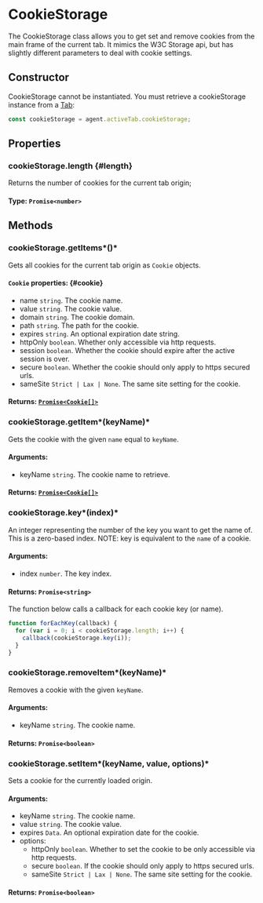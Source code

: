 # CookieStorage

The CookieStorage class allows you to get set and remove cookies from the main frame of the current tab. It mimics the W3C Storage api, but has slightly different parameters to deal with cookie settings.

## Constructor

CookieStorage cannot be instantiated. You must retrieve a cookieStorage instance from a [Tab](../basic-interfaces/tab):

```js
const cookieStorage = agent.activeTab.cookieStorage;
```

## Properties

### cookieStorage.length {#length}

Returns the number of cookies for the current tab origin;

#### **Type**: `Promise<number>`

## Methods

### cookieStorage.getItems*()*

Gets all cookies for the current tab origin as `Cookie` objects.

#### `Cookie` properties: {#cookie}
- name `string`. The cookie name.
- value `string`. The cookie value.
- domain `string`. The cookie domain.
- path `string`. The path for the cookie.
- expires `string`. An optional expiration date string.
- httpOnly `boolean`. Whether only accessible via http requests.
- session `boolean`. Whether the cookie should expire after the active session is over.
- secure `boolean`. Whether the cookie should only apply to https secured urls.
- sameSite `Strict | Lax | None`. The same site setting for the cookie.

#### **Returns**: [`Promise<Cookie[]>`](#cookie)

### cookieStorage.getItem*(keyName)*

Gets the cookie with the given `name` equal to `keyName`.

#### **Arguments**:

- keyName `string`. The cookie name to retrieve.

#### **Returns**: [`Promise<Cookie[]>`](#cookie)

### cookieStorage.key*(index)*

An integer representing the number of the key you want to get the name of. This is a zero-based index. NOTE: key is equivalent to the `name` of a cookie.

#### **Arguments**:

- index `number`. The key index.

#### **Returns**: `Promise<string>`

The function below calls a callback for each cookie key (or name).

```js
function forEachKey(callback) {
  for (var i = 0; i < cookieStorage.length; i++) {
    callback(cookieStorage.key(i));
  }
}
```

### cookieStorage.removeItem*(keyName)*

Removes a cookie with the given `keyName`.

#### **Arguments**:

- keyName `string`. The cookie name.

#### **Returns**: `Promise<boolean>`

### cookieStorage.setItem*(keyName, value, options)*

Sets a cookie for the currently loaded origin.

#### **Arguments**:

- keyName `string`. The cookie name.
- value `string`. The cookie value.
- expires `Data`. An optional expiration date for the cookie.
- options:
  - httpOnly `boolean`. Whether to set the cookie to be only accessible via http requests.
  - secure `boolean`. If the cookie should only apply to https secured urls.
  - sameSite `Strict | Lax | None`. The same site setting for the cookie.

#### **Returns**: `Promise<boolean>`
